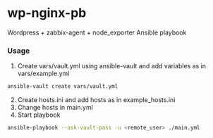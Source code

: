 # wp-nginx-pb
Wordpress + zabbix-agent + node_exporter Ansible playbook
### Usage
1. Create vars/vault.yml using ansible-vault and add variables as in vars/example.yml
```bash
ansible-vault create vars/vault.yml
```
2. Create hosts.ini and add hosts as in example_hosts.ini
3. Change hosts in main.yml
4. Start playbook 
```bash
ansible-playbook --ask-vault-pass -u <remote_user> ./main.yml
```
